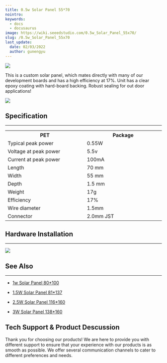 ```yaml
---
title: 0.5w Solar Panel 55*70
nointro:
keywords:
  - docs
  - docusaurus
image: https://wiki.seeedstudio.com/0.5w_Solar_Panel_55x70/
slug: /0.5w_Solar_Panel_55x70
last_update:
  date: 02/03/2022
  author: gunengyu
---
```

![](https://files.seeedstudio.com/wiki/0.5w_Solar_Panel_55x70/img/solars.jpg)

This is a custom solar panel, which mates directly with many of our development boards and has a high efficiency at 17%. Unit has a clear epoxy coating with hard-board backing. Robust sealing for out door applications!

[![](https://files.seeedstudio.com/wiki/Seeed-WiKi/docs/images/300px-Get_One_Now_Banner-ragular.png)](https://www.seeedstudio.com/0-5W-Solar-Panel-55x70-p-632.html)

## Specification

---
<table>
<tr>
<th> PET
</th>
<th> Package
</th></tr>
<tr>
<td width="400px"> Typical peak power
</td>
<td width="400px"> 0.55W
</td></tr>
<tr>
<td> Voltage at peak power
</td>
<td> 5.5v
</td></tr>
<tr>
<td>Current at peak power
</td>
<td>100mA
</td></tr>
<tr>
<td>Length
</td>
<td>70 mm
</td></tr>
<tr>
<td>Width
</td>
<td>55 mm
</td></tr>
<tr>
<td>Depth
</td>
<td>1.5 mm
</td></tr>
<tr>
<td>Weight
</td>
<td>17g
</td></tr>
<tr>
<td>Efficiency
</td>
<td>17%
</td></tr>
<tr>
<td>Wire diameter
</td>
<td>1.5mm
</td></tr>
<tr>
<td>Connector
</td>
<td>2.0mm JST
</td></tr></table>

## Hardware Installation

---
![](https://files.seeedstudio.com/wiki/0.5w_Solar_Panel_55x70/img/0.5wsolarpanel.JPG)

## See Also

---

* [1w Solar Panel 80*100](/1w_Solar_Panel_80x100 "1w Solar Panel 80*100")

* [1.5W Solar Panel 81*137](/1.5W_Solar_Panel_81x137   "1.5W Solar Panel 81*137")

* [2.5W Solar Panel 116*160](/2.5W_Solar_Panel_116x160 "2.5W Solar Panel 116*160")

* [3W Solar Panel 138*160](/3W_Solar_Panel_138x160 "3W Solar Panel 138*160")

## Tech Support & Product Descussion

Thank you for choosing our products! We are here to provide you with different support to ensure that your experience with our products is as smooth as possible. We offer several communication channels to cater to different preferences and needs.

<div class="button_tech_support_container">
<a href="https://forum.seeedstudio.com/" class="button_forum"></a> 
<a href="https://www.seeedstudio.com/contacts" class="button_email"></a>
</div>

<div class="button_tech_support_container">
<a href="https://discord.gg/eWkprNDMU7" class="button_discord"></a> 
<a href="https://github.com/Seeed-Studio/wiki-documents/discussions/69" class="button_discussion"></a>
</div>
